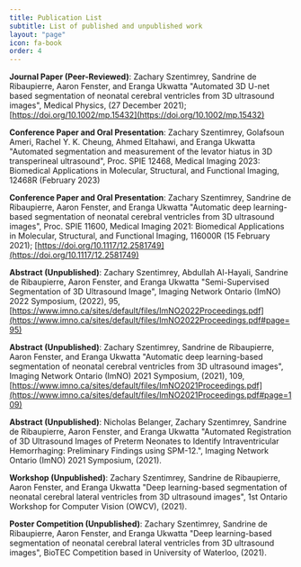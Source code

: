 ```yaml
---
title: Publication List
subtitle: List of published and unpublished work
layout: "page"
icon: fa-book
order: 4
---
```

**Journal Paper (Peer-Reviewed)**: Zachary Szentimrey, Sandrine de Ribaupierre, Aaron Fenster, and Eranga Ukwatta "Automated 3D U-net based segmentation of neonatal cerebral ventricles from 3D ultrasound images", Medical Physics, (27 December 2021); [https://doi.org/10.1002/mp.15432](https://doi.org/10.1002/mp.15432)

**Conference Paper and Oral Presentation**: Zachary Szentimrey, Golafsoun Ameri, Rachel Y. K. Cheung, Ahmed Eltahawi, and Eranga Ukwatta "Automated segmentation and measurement of the levator hiatus in 3D transperineal ultrasound", Proc. SPIE 12468, Medical Imaging 2023: Biomedical Applications in Molecular, Structural, and Functional Imaging, 12468R (February 2023)

**Conference Paper and Oral Presentation**: Zachary Szentimrey, Sandrine de Ribaupierre, Aaron Fenster, and Eranga Ukwatta "Automatic deep learning-based segmentation of neonatal cerebral ventricles from 3D ultrasound images", Proc. SPIE 11600, Medical Imaging 2021: Biomedical Applications in Molecular, Structural, and Functional Imaging, 116000R (15 February 2021); [https://doi.org/10.1117/12.2581749](https://doi.org/10.1117/12.2581749)

**Abstract (Unpublished)**: Zachary Szentimrey, Abdullah Al-Hayali, Sandrine de Ribaupierre, Aaron Fenster, and Eranga Ukwatta "Semi-Supervised Segmentation of 3D Ultrasound Image", Imaging Network Ontario (ImNO) 2022 Symposium, (2022), 95, [https://www.imno.ca/sites/default/files/ImNO2022Proceedings.pdf](https://www.imno.ca/sites/default/files/ImNO2022Proceedings.pdf#page=95)

**Abstract (Unpublished)**: Zachary Szentimrey, Sandrine de Ribaupierre, Aaron Fenster, and Eranga Ukwatta "Automatic deep learning-based segmentation of neonatal cerebral ventricles from 3D ultrasound images", Imaging Network Ontario (ImNO) 2021 Symposium, (2021), 109, [https://www.imno.ca/sites/default/files/ImNO2021Proceedings.pdf](https://www.imno.ca/sites/default/files/ImNO2021Proceedings.pdf#page=109)

**Abstract (Unpublished)**: Nicholas Belanger, Zachary Szentimrey, Sandrine de Ribaupierre, Aaron Fenster, and Eranga Ukwatta "Automated Registration of 3D Ultrasound Images of Preterm Neonates to Identify Intraventricular Hemorrhaging: Preliminary Findings using SPM-12.", Imaging Network Ontario (ImNO) 2021 Symposium, (2021).

**Workshop (Unpublished)**: Zachary Szentimrey, Sandrine de Ribaupierre, Aaron Fenster, and Eranga Ukwatta "Deep learning-based segmentation of neonatal cerebral lateral ventricles from 3D ultrasound images", 1st Ontario Workshop for Computer Vision (OWCV), (2021).

**Poster Competition (Unpublished)**: Zachary Szentimrey, Sandrine de Ribaupierre, Aaron Fenster, and Eranga Ukwatta "Deep learning-based segmentation of neonatal cerebral lateral ventricles from 3D ultrasound images", BioTEC Competition based in University of Waterloo, (2021).
